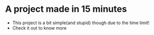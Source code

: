 # A project made in 15 minutes

- This project is a bit simple(and stupid) though due to the time limit!
- Check it out to know more